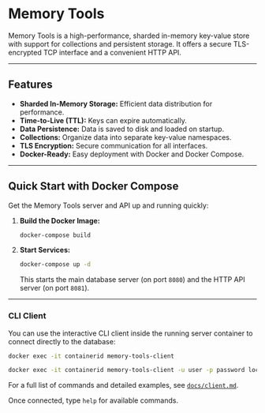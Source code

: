 # Memory Tools

Memory Tools is a high-performance, sharded in-memory key-value store with support for collections and persistent storage. It offers a secure TLS-encrypted TCP interface and a convenient HTTP API.

---

## Features

- **Sharded In-Memory Storage:** Efficient data distribution for performance.
- **Time-to-Live (TTL):** Keys can expire automatically.
- **Data Persistence:** Data is saved to disk and loaded on startup.
- **Collections:** Organize data into separate key-value namespaces.
- **TLS Encryption:** Secure communication for all interfaces.
- **Docker-Ready:** Easy deployment with Docker and Docker Compose.

---

## Quick Start with Docker Compose

Get the Memory Tools server and API up and running quickly:

1.  **Build the Docker Image:**
    ```bash
    docker-compose build
    ```
2.  **Start Services:**
    ```bash
    docker-compose up -d
    ```
    This starts the main database server (on port `8080`) and the HTTP API server (on port `8081`).

---

### CLI Client

You can use the interactive CLI client inside the running server container to connect directly to the database:

```bash
docker exec -it containerid memory-tools-client
```

```bash
docker exec -it containerid memory-tools-client -u user -p password localhost:8080
```

For a full list of commands and detailed examples, see [`docs/client.md`](https://github.com/adoboscan21/Memory-Tools/blob/main/docs/client.md).

Once connected, type `help` for available commands.
